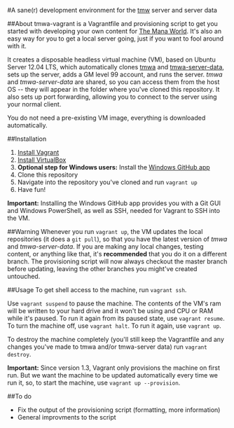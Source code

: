 #A sane(r) development environment for the [tmw](https://github.com/themanaworld) server and server data

##About
tmwa-vagrant is a Vagrantfile and provisioning script to get you started with developing your own content for [The Mana World](http://www.themanaworld.org). It's also an easy way for you to get a local server going, just if you want to fool around with it.

It creates a disposable headless virtual machine (VM), based on Ubuntu Server 12.04 LTS, which automatically clones [tmwa](https://github.com/themanaworld/tmwa) and [tmwa-server-data](https://github.com/themanaworld/tmwa-server-data), sets up the server, adds a GM level 99 account, and runs the server. *tmwa* and *tmwa-server-data* are shared, so you can access them from the host OS -- they will appear in the folder where you've cloned this repository. It also sets up port forwarding, allowing you to connect to the server using your normal client.

You do not need a pre-existing VM image, everything is downloaded automatically.

##Installation
1. [Install Vagrant](http://docs.vagrantup.com/v2/installation/index.html)
2. [Install VirtualBox](https://www.virtualbox.org/wiki/Downloads)
3. **Optional step for Windows users:** Install the [Windows GitHub app](http://windows.github.com/)
4. Clone this repository
5. Navigate into the repository you've cloned and run `vagrant up`
6. Have fun!

**Important:** Installing the Windows GitHub app provides you with a Git GUI and Windows PowerShell, as well as SSH, needed for Vagrant to SSH into the VM.

##Warning
Whenever you run `vagrant up`, the VM updates the local repositories (it does a `git pull`), so that you have the latest version of *tmwa* and *tmwa-server-data*. If you are making any local changes, testing content, or anything like that, it's **recommended** that you do it on a different branch. The provisioning script will now always checkout the master branch before updating, leaving the other branches you might've created untouched.

##Usage
To get shell access to the machine, run `vagrant ssh`.

Use `vagrant suspend` to pause the machine. The contents of the VM's ram will be written to your hard drive and it won't be using and CPU or RAM while it's paused. To run it again from its paused state, use `vagrant resume`. To turn the machine off, use `vagrant halt`. To run it again, use `vagrant up`.

To destroy the machine completely (you'll still keep the Vagrantfile and any changes you've made to tmwa and/or tmwa-server data) run `vagrant destroy`.

**Important:** Since version 1.3, Vagrant only provisions the machine on first run. But we want the machine to be updated automatically every time we run it, so, to start the machine, use `vagrant up --provision`.

##To do
* Fix the output of the provisioning script (formatting, more information)
* General improvments to the script
